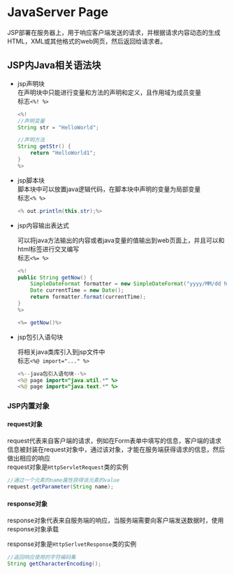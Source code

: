 # JavaServer Page    

JSP部署在服务器上，用于响应客户端发送的请求，并根据请求内容动态的生成HTML，XML或其他格式的web网页，然后返回给请求者。

## JSP内Java相关语法块   

* jsp声明块    
    在声明块中只能进行变量和方法的声明和定义，且作用域为成员变量     
    标志`<%! %>`    

    ```java
    <%!
    //声明变量
    String str = "HelloWorld";

    //声明方法
    String getStr() {
        return "HelloWorld1";
    }
    %>
    ```      

* jsp脚本块    
    脚本块中可以放置java逻辑代码，在脚本块中声明的变量为局部变量   
    标志`<% %>`   
    
    ```java
    <% out.println(this.str);%>
    ```    

* jsp内容输出表达式   

    可以将java方法输出的内容或者java变量的值输出到web页面上，并且可以和html标签进行交叉编写   
    标志`<%= %>`
    ```java
    <%!
    public String getNow() {
        SimpleDateFormat formatter = new SimpleDateFormat("yyyy/MM/dd hh:mm:ss");
        Date currentTime = new Date();
        return formatter.format(currentTime);
    }
    %>

    <%= getNow()%>
    ```  

* jsp包引入语句块   

    将相关java类库引入到jsp文件中   
    标志`<%@ import="..." %>`   

    ```java
    <%--java包引入语句块--%>
    <%@ page import="java.util.*" %>
    <%@ page import="java.text.*" %>
    ```   

### JSP内置对象    

#### request对象   

request代表来自客户端的请求，例如在Form表单中填写的信息，客户端的请求信息被封装在request对象中，通过该对象，才能在服务端获得请求的信息，然后做出相应的响应   
request对象是`HttpServletRequest`类的实例    

```java
//通过一个元素的name属性获得该元素的value
request.getParameter(String name);
``` 

#### response对象    

response对象代表来自服务端的响应，当服务端需要向客户端发送数据时，使用response对象承载    

response对象是`HttpSerlvetResponse`类的实例    

```java
//返回响应使用的字符编码集
String getCharacterEncoding();
```





